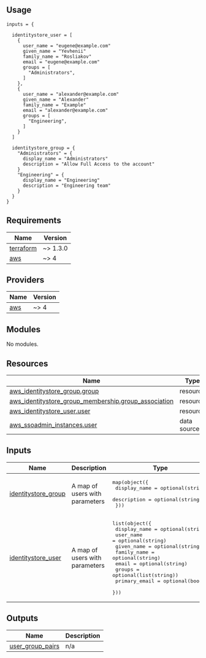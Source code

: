 ## Usage

```hcl
inputs = {

  identitystore_user = [
    {
      user_name = "eugene@example.com"
      given_name = "Yevhenii"
      family_name = "Rosliakov"
      email = "eugene@example.com"
      groups = [
        "Administrators",
      ]
    },
    {
      user_name = "alexander@example.com"
      given_name = "Alexander"
      family_name = "Example"
      email = "alexander@example.com"
      groups = [
        "Engineering",
      ]
    }
  ]

  identitystore_group = {
    "Administrators" = {
      display_name = "Administrators"
      description = "Allow Full Access to the account"
    }
    "Engineering" = {
      display_name = "Engineering"
      description = "Engineering team"
    }
  }
}
```

<!-- BEGIN_TF_DOCS -->
## Requirements

| Name | Version |
|------|---------|
| <a name="requirement_terraform"></a> [terraform](#requirement\_terraform) | ~> 1.3.0 |
| <a name="requirement_aws"></a> [aws](#requirement\_aws) | ~> 4 |

## Providers

| Name | Version |
|------|---------|
| <a name="provider_aws"></a> [aws](#provider\_aws) | ~> 4 |

## Modules

No modules.

## Resources

| Name | Type |
|------|------|
| [aws_identitystore_group.group](https://registry.terraform.io/providers/hashicorp/aws/latest/docs/resources/identitystore_group) | resource |
| [aws_identitystore_group_membership.group_association](https://registry.terraform.io/providers/hashicorp/aws/latest/docs/resources/identitystore_group_membership) | resource |
| [aws_identitystore_user.user](https://registry.terraform.io/providers/hashicorp/aws/latest/docs/resources/identitystore_user) | resource |
| [aws_ssoadmin_instances.user](https://registry.terraform.io/providers/hashicorp/aws/latest/docs/data-sources/ssoadmin_instances) | data source |

## Inputs

| Name | Description | Type | Default | Required |
|------|-------------|------|---------|:--------:|
| <a name="input_identitystore_group"></a> [identitystore\_group](#input\_identitystore\_group) | A map of users with parameters | <pre>map(object({<br>    display_name = optional(string)<br>    description  = optional(string)<br>  }))</pre> | `{}` | no |
| <a name="input_identitystore_user"></a> [identitystore\_user](#input\_identitystore\_user) | A map of users with parameters | <pre>list(object({<br>    display_name  = optional(string)<br>    user_name     = optional(string)<br>    given_name    = optional(string)<br>    family_name   = optional(string)<br>    email         = optional(string)<br>    groups        = optional(list(string))<br>    primary_email = optional(bool)<br>  }))</pre> | `[]` | no |

## Outputs

| Name | Description |
|------|-------------|
| <a name="output_user_group_pairs"></a> [user\_group\_pairs](#output\_user\_group\_pairs) | n/a |
<!-- END_TF_DOCS -->